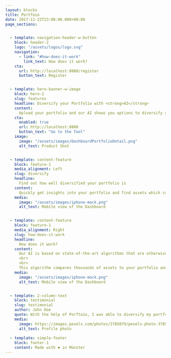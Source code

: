 ```yaml
---
layout: blocks
title: Portfoio
date: 2017-11-22T23:00:00.000+00:00
page_sections:


  - template: navigation-header-w-button
    block: header-2
    logo: "/assets/logos/logo.svg"
    navigation:
      - link: "#how-does-it-work"
        link_text: How does it work?
    cta:
      url: http://localhost:8080/register
      button_text: Register


  - template: hero-banner-w-image
    block: hero-2
    slug: features
    headline: Diversify your Portfolio with <strong>AI</strong>
    content:
      Upload your portfolio and our AI shows you options to diversify your portfolio.
    cta:
      enabled: true
      url: http://localhost:8080
      button_text: "Go to the Tool"
    image:
      image: "/assets/images/DashboardPortfolioDetail.png"
      alt_text: Product Shot


  - template: content-feature
    block: feature-1
    media_alignment: Left
    slug: diversify
    headline:
      Find out how well diversified your portfolio is
    content:
      Quickly get insights into your portfolio and find assets which complements your portfolio.
    media:
      image: "/assets/images/iphone-mock.png"
      alt_text: Mobile view of the Dashboard


  - template: content-feature
    block: feature-1
    media_alignment: Right
    slug: how-does-it-work
    headline:
      How does it work?
    content:
      Our AI is based on state-of-the-art algorithms that are otherwise only used by professional hedge fund managers.
      <br>
      <br>
      This algorithm compares thousands of assets to your portfolio and picks the ones that best complement and balance your portfolio.
    media:
      image: "/assets/images/iphone-mock.png"
      alt_text: Mobile view of the Dashboard


  - template: 2-column-text
    block: testimonial
    slug: testimonial
    author: John Doe
    quote: With the help of Porftoio, I was able to diversify my portfolio very quickly and easily without having to shift everything around.
    media:
      image: https://images.pexels.com/photos/3785079/pexels-photo-3785079.jpeg?auto=compress&cs=tinysrgb&dpr=2&h=750&w=1260
      alt_text: Profile photo
 
  - template: simple-footer
    block: footer-1
    content: Made with ❤︎ in Münster
---
```


